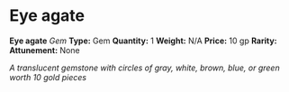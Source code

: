 # Eye agate

**Eye agate**
_Gem_
**Type:** Gem
**Quantity:** 1
**Weight:** N/A
**Price:** 10 gp
**Rarity:** 
**Attunement:** None

*A translucent gemstone with circles of gray, white, brown, blue, or green worth 10 gold pieces*